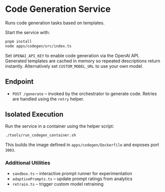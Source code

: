 # Code Generation Service

Runs code generation tasks based on templates.

Start the service with:

```bash
pnpm install
node apps/codegen/src/index.ts
```

Set `OPENAI_API_KEY` to enable code generation via the OpenAI API. Generated templates are cached in memory so repeated descriptions return instantly.
Alternatively set `CUSTOM_MODEL_URL` to use your own model.

## Endpoint

- `POST /generate` – invoked by the orchestrator to generate code. Retries are handled using the `retry` helper.

## Isolated Execution

Run the service in a container using the helper script:

```bash
./tools/run_codegen_container.sh
```

This builds the image defined in `apps/codegen/Dockerfile` and exposes port `3003`.

### Additional Utilities

- `sandbox.ts` – interactive prompt runner for experimentation
- `adaptivePrompts.ts` – update prompt ratings from analytics
- `retrain.ts` – trigger custom model retraining
